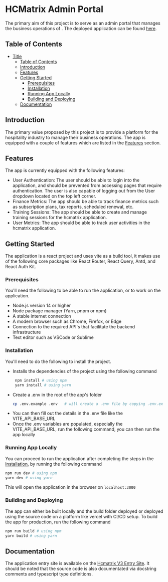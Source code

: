 # HCMatrix Admin Portal

The primary aim of this project is to serve as an admin portal that manages the business operations of . The deployed application can be found [here](https://hcmadmin.azurewebsites.net/).

## Table of Contents

- [Title](#hcmatrix-admin-portal)
  - [Table of Contents](#table-of-contents)
  - [Introduction](#introduction)
  - [Features](#features)
  - [Getting Started](#getting-started)
    - [Prerequisites](#prerequisites)
    - [Installation](#installation)
    - [Running App Locally](#running-app-locally)
    - [Building and Deploying](#building-and-deploying)
  - [Documentation](#documentation)

## Introduction

The primary value proposed by this project is to provide a platform for the hospitality industry to manage their business operations. The app is equipped with a couple of features which are listed in the [Features](#features) section.

## Features

The app is currently equipped with the following features:

- User Authentication: The user should be able to login into the application, and should be prevented from accessing pages that require authentication. The user is also capable of logging out from the User dropdown located on the top left corner.
- Finance Metrics: The app should be able to track finance metrics such as subscription plans, tax reports, scheduled renewal, etc.
- Training Sessions: The app should be able to create and manage training sessions for the hcmatrix application.
- User Metrics: The app should be able to track user activities in the hcmatrix application.

## Getting Started

The application is a react project and uses vite as a build tool, it makes use of the following core packages like React Router, React Query, Antd, and React Auth Kit.

### Prerequisites

You'll need the following to be able to run the application, or to work on the application.

- Node.js version 14 or higher
- Node package manager (Yarn, pnpm or npm)
- A stable internet connection
- A modern browser such as Chrome, Firefox, or Edge
- Connection to the required API's that facilitate the backend infrastructure
- Text editor such as VSCode or Sublime

### Installation

You'll need to do the following to install the project.

- Installs the dependencies of the project using the following command
  ```bash
   npm install # using npm
   yarn install # using yarn
  ```
- Create a .env in the root of the app's folder
  ```bash
  cp .env.example .env   # will create a .env file by copying .env.example
  ```
- You can then fill out the details in the .env file like the VITE_API_BASE_URL
- Once the .env variables are populated, especially the VITE_API_BASE_URL, run the following command, you can then run the app locally


### Running App Locally

You can proceed to run the application after completing the steps in the [Installation](#installation), by running the following command

```bash
npm run dev # using npm
yarn dev # using yarn
```

This will open the application in the browser on `localhost:3000`



### Building and Deploying

The app can either be built locally and the build folder deployed or deployed using the source code on a platform like vercel with CI/CD setup. To build the app for production, run the following command

```bash
npm run build # using npm
yarn build # using yarn
```

## Documentation

The application entry site is available on the [Hcmatrix V3 Entry Site](https://hcmatrix.com/). It should be noted that the source code is also documentated via docstring comments and typescript type definitions.

